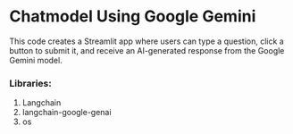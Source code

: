 # Chatmodel Using Google Gemini

This code creates a Streamlit app where users can type a question, click a button to submit it, and receive an AI-generated response from the Google Gemini model.

### Libraries:

1. Langchain
2. langchain-google-genai
3. os
